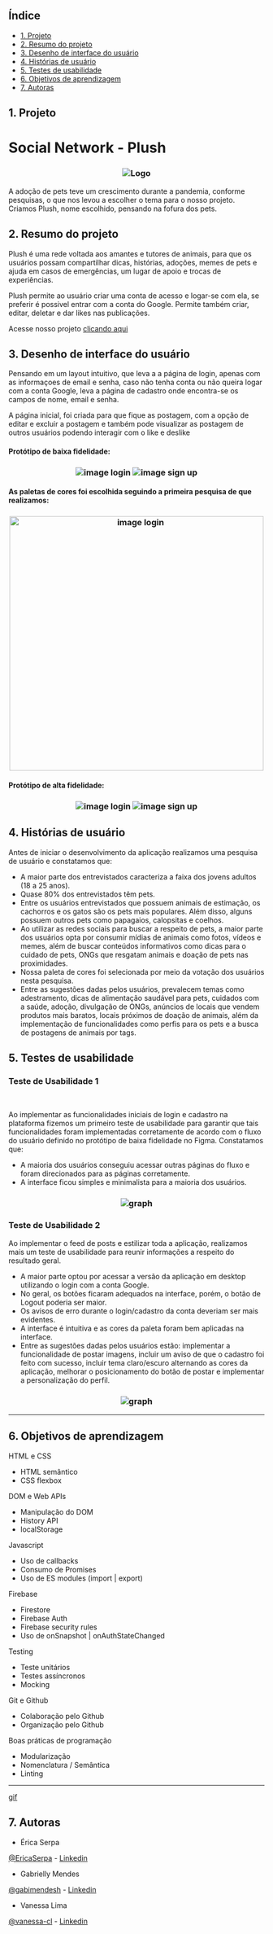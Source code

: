 

## Índice

- [1. Projeto](#1-projeto)
- [2. Resumo do projeto](#2-resumo-do-projeto)
- [3. Desenho de interface do usuário](#3-Desenho-de-interface-do-usuário)
- [4. Histórias de usuário](#4-Histórias-de-usuário)
- [5. Testes de usabilidade](#5-Testes-de-usabilidade)
- [6. Objetivos de aprendizagem](#6-objetivos-de-aprendizagem)
- [7. Autoras](#7-Autoras)

## 1. Projeto

 # Social Network - Plush 

<h3 align="center">
    <img alt="Logo" title="#logo" src="https://ik.imagekit.io/vd8jwzhk56v/logo_f9chXuVes.png?updatedAt=1631039101469)">
</h3>

A adoção de pets teve um crescimento durante a pandemia, conforme pesquisas, o que nos levou a escolher o tema para  o nosso projeto. Criamos Plush, nome escolhido, pensando na fofura dos pets. 

## 2. Resumo do projeto

Plush é uma rede voltada aos amantes e tutores de animais, para que os usuários possam compartilhar dicas, histórias, adoções, memes de pets e ajuda em casos de emergências, um lugar de apoio e trocas de experiências.

Plush permite ao usuário criar uma conta de acesso e logar-se com ela, se preferir é possivel entrar com a conta do Google. Permite também criar, editar, deletar e dar likes nas publicações.

Acesse nosso projeto [clicando aqui](https://pt.wikipedia.org/Plush)

## 3. Desenho de interface do usuário

Pensando em um layout intuitivo, que leva a a página de login, apenas com as informaçoes de email e senha, caso não tenha conta ou não queira logar com a conta Google, leva a página de cadastro onde encontra-se os campos de nome, email e senha.

A página inicial, foi criada para que fique as postagem, com a opção de editar e excluir a postagem e também pode visualizar as postagem de outros usuários podendo interagir com o like e deslike

#### Protótipo de baixa fidelidade:

<h3 align="center">
   <img alt="image login" title=""
        src="https://ik.imagekit.io/q8vyo7feaitz/signinb.png?updatedAt=1631055336230&tr=w-365,h-627,fo-custom,cm-extract">
   <img alt="image sign up" title=""
        src="https://ik.imagekit.io/q8vyo7feaitz/signupb.png?updatedAt=1631055401591&tr=w-365,h-627,fo-custom,cm-extract">
</h3>

#### As paletas de cores foi escolhida seguindo a primeira pesquisa de que realizamos:

<h3 align="center">
   <img alt="image login" title="" width="500px"
        src="https://ik.imagekit.io/q8vyo7feaitz/color_1M-2hdt81.jpeg?updatedAt=1631055578194">
</h3>

#### Protótipo de alta fidelidade:

<h3 align="center">
   <img alt="image login" title="" 
        src="https://ik.imagekit.io/q8vyo7feaitz/signin_AtSKMj7jV.png?updatedAt=1631054986207">
   <img alt="image sign up" title=""
        src="https://ik.imagekit.io/q8vyo7feaitz/signup_K8WBrkd0mO.png?updatedAt=1631054986057">
</h3>

## 4. Histórias de usuário

Antes de iniciar o desenvolvimento da aplicação realizamos uma pesquisa de usuário e constatamos que:

- A maior parte dos entrevistados caracteriza a faixa dos jovens adultos (18 a 25 anos).
- Quase 80% dos entrevistados têm pets.
- Entre os usuários entrevistados que possuem animais de estimação, os cachorros e os gatos são os pets mais populares. Além disso, alguns possuem outros pets como papagaios, calopsitas e coelhos.
- Ao utilizar as redes sociais para buscar a respeito de pets, a maior parte dos usuários opta por consumir mídias de animais como fotos, vídeos e memes, além de buscar conteúdos informativos como dicas para o cuidado de pets, ONGs que resgatam animais e doação de pets nas proximidades.
- Nossa paleta de cores foi selecionada por meio da votação dos usuários nesta pesquisa.
- Entre as sugestões dadas pelos usuários, prevalecem temas como adestramento, dicas de alimentação saudável para pets, cuidados com a saúde, adoção, divulgação de ONGs, anúncios de locais que vendem produtos mais baratos, locais próximos de doação de animais, além da implementação de funcionalidades como perfis para os pets e a busca de postagens de animais por tags. 

## 5. Testes de usabilidade

### Teste de Usabilidade 1

<br>

Ao implementar as funcionalidades iniciais de login e cadastro na plataforma fizemos um primeiro teste de usabilidade para garantir que tais funcionalidades foram implementadas corretamente de acordo com o fluxo do usuário definido no protótipo de baixa fidelidade no Figma. Constatamos que:

- A maioria dos usuários conseguiu acessar outras páginas do fluxo e foram direcionados para as páginas corretamente.
- A interface ficou simples e minimalista para a maioria dos usuários.

<h3 align="center">
   <img alt="graph" title=""
        src="https://ik.imagekit.io/vd8jwzhk56v/Teste_usabilidade_mzdvaWFAx.png?updatedAt=1631042711322">
</h3>

### Teste de Usabilidade 2

Ao implementar o feed de posts e estilizar toda a aplicação, realizamos mais um teste de usabilidade para reunir informações a respeito do resultado geral.

- A maior parte optou por acessar a versão da aplicação em desktop utilizando o login com a conta Google.
- No geral, os botões ficaram adequados na interface, porém, o botão de Logout poderia ser maior.
- Os avisos de erro durante o login/cadastro da conta deveriam ser mais evidentes.
- A interface é intuitiva e as cores da paleta foram bem aplicadas na interface.
- Entre as sugestões dadas pelos usuários estão: implementar a funcionalidade de postar imagens, incluir um aviso de que o cadastro foi feito com sucesso, incluir tema claro/escuro alternando as cores da aplicação, melhorar o posicionamento do botão de postar e implementar a personalização do perfil.

<h3 align="center">
   <img alt="graph"
        src="https://ik.imagekit.io/vd8jwzhk56v/teste_de_usabilidade_CiLPlpEJf.png?updatedAt=1631042481495">
</h3>

---
## 6. Objetivos de aprendizagem

HTML e CSS
* HTML semântico
* CSS flexbox

DOM e Web APIs
* Manipulação do DOM
* History API
* localStorage

Javascript
* Uso de callbacks
* Consumo de Promises
* Uso de ES modules (import | export)

Firebase
* Firestore
* Firebase Auth
* Firebase security rules
* Uso de onSnapshot | onAuthStateChanged

Testing
* Teste unitários
* Testes assíncronos
* Mocking

Git e Github
* Colaboração pelo Github
* Organização pelo Github

Boas práticas de programação
* Modularização
* Nomenclatura / Semântica
* Linting

---
[gif](https://ik.imagekit.io/q8vyo7feaitz/gifvideo.gif?updatedAt=1631059280527)

## 7. Autoras

- Érica Serpa 

[@EricaSerpa](https://github.com/EricaSerpa) - [Linkedin](linkedin.com/in/ericaserpa)

- Gabrielly Mendes

[@gabimendesh](github.com/gabimendesh) - [Linkedin](linkedin.com/in/gabriellymendes)

- Vanessa Lima

[@vanessa-cl](https://github.com/vanessa-cl) - [Linkedin](linkedin.com/in/vanessa-lima20-)
